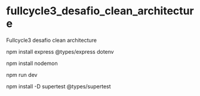 # fullcycle3_desafio_clean_architecture
Fullcycle3 desafio clean architecture

npm install express @types/express dotenv

npm install nodemon

npm run dev

npm install -D supertest @types/supertest


